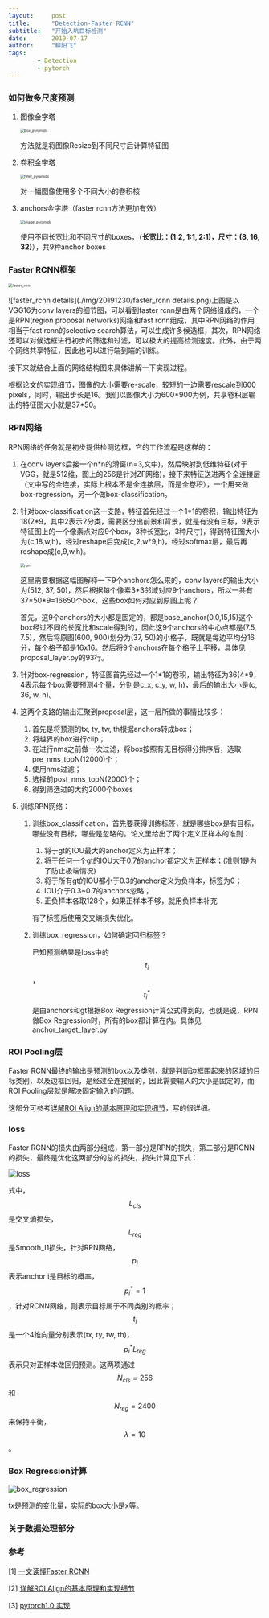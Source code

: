 ```yaml
---
layout:     post
title:      "Detection-Faster RCNN"
subtitle:   "开始入坑目标检测"
date:       2019-07-17
author:     "柳阳飞"
tags:
        - Detection
        - pytorch
---
```


### 如何做多尺度预测

1. 图像金字塔

   <img src="/img/20191230/image_pyramids.png" alt="box_pyramids" style="zoom:50%;" />

   方法就是将图像Resize到不同尺寸后计算特征图

2. 卷积金字塔

   <img src="./img/20191230/filter_pyramids.png" alt="filter_pyramids" style="zoom:50%;" />

   对一幅图像使用多个不同大小的卷积核

3. anchors金字塔（faster rcnn方法更加有效）

   <img src="./img/20191230/box_pyramids.png" alt="image_pyramids" style="zoom:50%;" />

   使用不同长宽比和不同尺寸的boxes，（**长宽比：(1:2, 1:1, 2:1)，尺寸：(8, 16, 32)**），共9种anchor boxes

### Faster RCNN框架

<img src="./img/20191230/faster_rcnn.png" alt="faster_rcnn" style="zoom:50%;" />

![faster_rcnn details](./img/20191230/faster_rcnn details.png)上图是以VGG16为conv layers的细节图，可以看到faster rcnn是由两个网络组成的，一个是RPN(region proposal networks)网络和fast rcnn组成，其中RPN网络的作用相当于fast rcnn的selective search算法，可以生成许多候选框，其次，RPN网络还可以对候选框进行初步的筛选和过滤，可以极大的提高检测速度。此外，由于两个网络共享特征，因此也可以进行端到端的训练。

接下来就结合上面的网络结构图来具体讲解一下实现过程。

根据论文的实现细节，图像的大小需要re-scale，较短的一边需要rescale到600 pixels，同时，输出步长是16。我们以图像大小为600*900为例，共享卷积层输出的特征图大小就是37\*50。

### RPN网络

RPN网络的任务就是初步提供检测边框，它的工作流程是这样的：

1. 在conv layers后接一个n*n的滑窗(n=3,文中)，然后映射到低维特征(对于VGG，就是512维，图上的256是针对ZF网络)，接下来特征送进两个全连接层（文中写的全连接，实际上根本不是全连接层，而是全卷积），一个用来做box-regression，另一个做box-classification。

2. 针对box-classification这一支路，特征首先经过一个1\*1的卷积，输出特征为18(2\*9，其中2表示2分类，需要区分出前景和背景，就是有没有目标，9表示特征图上的一个像素点对应9个box，3种长宽比，3种尺寸)，得到特征图大小为(c,18,w,h)，经过reshape后变成(c,2,w\*9,h)，经过softmax层，最后再reshape成(c,9,w,h)。

   <img src="./img/20191230/rpn.png" alt="rpn" style="zoom:50%;" />

   这里需要根据这幅图解释一下9个anchors怎么来的，conv layers的输出大小为(512, 37, 50)，然后根据每个像素3\*3邻域对应9个anchors，所以一共有37\*50\*9=16650个box，这些box如何对应到原图上呢？

   首先，这9个anchors的大小都是固定的，都是base_anchor(0,0,15,15)这个box经过不同的长宽比和scale得到的，因此这9个anchors的中心点都是(7.5, 7.5)，然后将原图(600, 900)划分为(37, 50)的小格子，既就是每边平均分16分，每个格子都是16x16。然后将9个anchors在每个格子上平移，具体见proposal_layer.py的93行。

3. 针对box-regression，特征图首先经过一个1*1的卷积，输出特征为36(4\*9，4表示每个box需要预测4个量，分别是c_x, c_y, w, h)，最后的输出大小是(c, 36, w, h)。

4. 这两个支路的输出汇聚到proposal层，这一层所做的事情比较多：

   1. 首先是将预测的tx, ty, tw, th根据anchors转成box；
   2. 将越界的box进行clip；
   3. 在进行nms之前做一次过滤，将box按照有无目标得分排序后，选取pre_nms_topN(12000)个；
   4. 使用nms过滤；
   5. 选择前post_nms_topN(2000)个；
   6. 得到筛选过的大约2000个boxes

5. 训练RPN网络：

   1. 训练box_classification，首先要获得训练标签，就是哪些box是有目标，哪些没有目标，哪些是忽略的。论文里给出了两个定义正样本的准则：

      1. 将于gt的IOU最大的anchor定义为正样本；
      2. 将于任何一个gt的IOU大于0.7的anchor都定义为正样本；(准则1是为了防止极端情况)
      3. 将于所有gt的IOU都小于0.3的anchor定义为负样本，标签为0；
      4. IOU介于0.3~0.7的anchors忽略；
      5. 正负样本各取128个，如果正样本不够，就用负样本补充

      有了标签后使用交叉熵损失优化。

   2. 训练box_regression，如何确定回归标签？

      已知预测结果是loss中的$$t_i$$，$$t_i^*$$是由anchors和gt根据Box Regression计算公式得到的，也就是说，RPN做Box Regression时，所有的box都计算在内。具体见anchor_target_layer.py

### ROI Pooling层

Faster RCNN最终的输出是预测的box以及类别，就是判断边框围起来的区域的目标类别，以及边框回归，是经过全连接层的，因此需要输入的大小是固定的，而ROI Pooling层就是解决固定输入的问题。

这部分可参考[详解ROI Align的基本原理和实现细节](http://blog.leanote.com/post/afanti.deng@gmail.com/b5f4f526490b)，写的很详细。

### loss

Faster RCNN的损失由两部分组成，第一部分是RPN的损失，第二部分是RCNN的损失，最终是优化这两部分的总的损失，损失计算见下式：

![loss](./img/20191230/loss.png)

式中，$$L_{cls}$$是交叉熵损失，$$L_{reg}$$是Smooth_l1损失，针对RPN网络，$$p_i$$表示anchor i是目标的概率，$$p_i^*=1$$，针对RCNN网络，则表示目标属于不同类别的概率；$$t_i$$是一个4维向量分别表示(tx, ty,  tw, th)，$$p_i^*L_{reg}$$表示只对正样本做回归预测。这两项通过$$N_{cls}=256$$和$$N_{reg}=2400$$来保持平衡，$$\lambda=10$$。

### Box Regression计算

![box_regression](./img/20191230/box_regression.png)

tx是预测的变化量，实际的box大小是x等。

### 关于数据处理部分

### 参考

[1] [一文读懂Faster RCNN](https://zhuanlan.zhihu.com/p/31426458)

[2] [详解ROI Align的基本原理和实现细节](http://blog.leanote.com/post/afanti.deng@gmail.com/b5f4f526490b)

[3] [pytorch1.0 实现](https://github.com/jwyang/faster-rcnn.pytorch)
